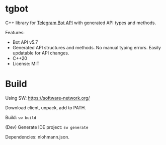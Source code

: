 # tgbot

C++ library for [Telegram Bot API](https://core.telegram.org/bots/api) with generated API types and methods.

Features:

* Bot API v5.7
* Generated API structures and methods. No manual typing errors. Easily updatable for API changes.
* C++20
* License: MIT

# Build

Using SW: https://software-network.org/

Download client, unpack, add to PATH.

Build: `sw build`

(Dev) Generate IDE project: `sw generate`

Dependencies: nlohmann.json.
